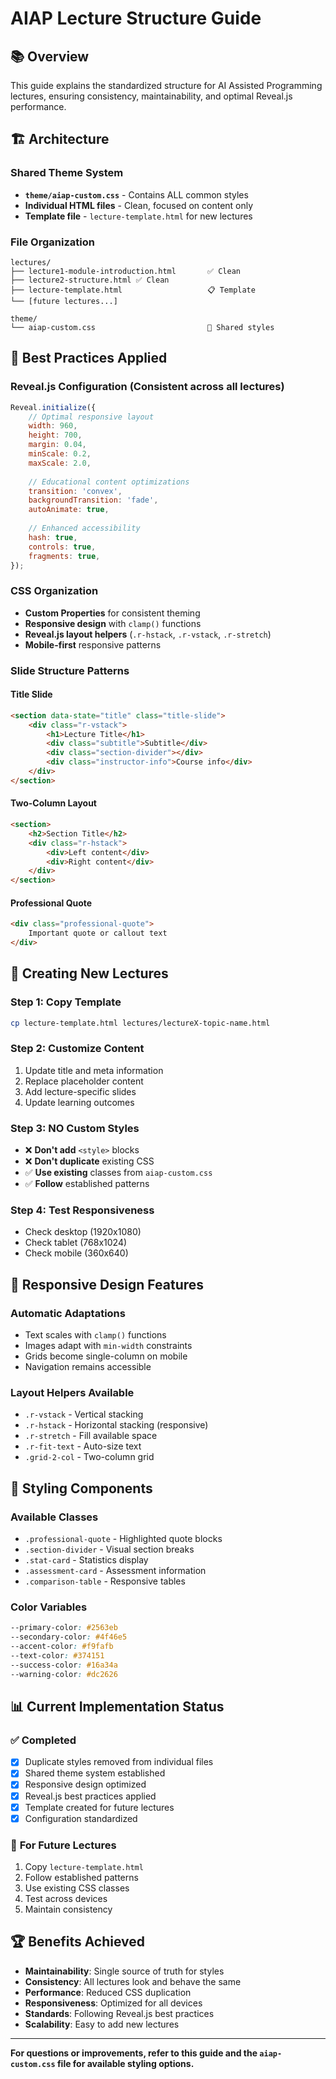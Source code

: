 # AIAP Lecture Structure Guide

## 📚 **Overview**

This guide explains the standardized structure for AI Assisted Programming lectures, ensuring consistency, maintainability, and optimal Reveal.js performance.

## 🏗️ **Architecture**

### **Shared Theme System**
- **`theme/aiap-custom.css`** - Contains ALL common styles
- **Individual HTML files** - Clean, focused on content only
- **Template file** - `lecture-template.html` for new lectures

### **File Organization**
```
lectures/
├── lecture1-module-introduction.html       ✅ Clean
├── lecture2-structure.html ✅ Clean
├── lecture-template.html                   📋 Template
└── [future lectures...]

theme/
└── aiap-custom.css                         🎨 Shared styles
```

## 🎯 **Best Practices Applied**

### **Reveal.js Configuration (Consistent across all lectures)**
```javascript
Reveal.initialize({
    // Optimal responsive layout
    width: 960,
    height: 700,
    margin: 0.04,
    minScale: 0.2,
    maxScale: 2.0,
    
    // Educational content optimizations
    transition: 'convex',
    backgroundTransition: 'fade',
    autoAnimate: true,
    
    // Enhanced accessibility
    hash: true,
    controls: true,
    fragments: true,
});
```

### **CSS Organization**
- **Custom Properties** for consistent theming
- **Responsive design** with `clamp()` functions
- **Reveal.js layout helpers** (`.r-hstack`, `.r-vstack`, `.r-stretch`)
- **Mobile-first** responsive patterns

### **Slide Structure Patterns**

#### **Title Slide**
```html
<section data-state="title" class="title-slide">
    <div class="r-vstack">
        <h1>Lecture Title</h1>
        <div class="subtitle">Subtitle</div>
        <div class="section-divider"></div>
        <div class="instructor-info">Course info</div>
    </div>
</section>
```

#### **Two-Column Layout**
```html
<section>
    <h2>Section Title</h2>
    <div class="r-hstack">
        <div>Left content</div>
        <div>Right content</div>
    </div>
</section>
```

#### **Professional Quote**
```html
<div class="professional-quote">
    Important quote or callout text
</div>
```

## 🚀 **Creating New Lectures**

### **Step 1: Copy Template**
```bash
cp lecture-template.html lectures/lectureX-topic-name.html
```

### **Step 2: Customize Content**
1. Update title and meta information
2. Replace placeholder content
3. Add lecture-specific slides
4. Update learning outcomes

### **Step 3: NO Custom Styles**
- ❌ **Don't add** `<style>` blocks
- ❌ **Don't duplicate** existing CSS
- ✅ **Use existing** classes from `aiap-custom.css`
- ✅ **Follow** established patterns

### **Step 4: Test Responsiveness**
- Check desktop (1920x1080)
- Check tablet (768x1024)
- Check mobile (360x640)

## 📱 **Responsive Design Features**

### **Automatic Adaptations**
- Text scales with `clamp()` functions
- Images adapt with `min-width` constraints  
- Grids become single-column on mobile
- Navigation remains accessible

### **Layout Helpers Available**
- `.r-vstack` - Vertical stacking
- `.r-hstack` - Horizontal stacking (responsive)
- `.r-stretch` - Fill available space
- `.r-fit-text` - Auto-size text
- `.grid-2-col` - Two-column grid

## 🎨 **Styling Components**

### **Available Classes**
- `.professional-quote` - Highlighted quote blocks
- `.section-divider` - Visual section breaks
- `.stat-card` - Statistics display
- `.assessment-card` - Assessment information
- `.comparison-table` - Responsive tables

### **Color Variables**
```css
--primary-color: #2563eb
--secondary-color: #4f46e5
--accent-color: #f9fafb
--text-color: #374151
--success-color: #16a34a
--warning-color: #dc2626
```

## 📊 **Current Implementation Status**

### ✅ **Completed**
- [x] Duplicate styles removed from individual files
- [x] Shared theme system established
- [x] Responsive design optimized
- [x] Reveal.js best practices applied
- [x] Template created for future lectures
- [x] Configuration standardized

### 🔧 **For Future Lectures**
1. Copy `lecture-template.html`
2. Follow established patterns
3. Use existing CSS classes
4. Test across devices
5. Maintain consistency

## 🏆 **Benefits Achieved**

- **Maintainability**: Single source of truth for styles
- **Consistency**: All lectures look and behave the same
- **Performance**: Reduced CSS duplication
- **Responsiveness**: Optimized for all devices
- **Standards**: Following Reveal.js best practices
- **Scalability**: Easy to add new lectures

---

**For questions or improvements, refer to this guide and the `aiap-custom.css` file for available styling options.**